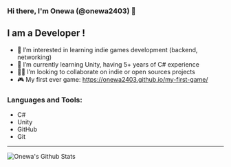 ### Hi there, I'm Onewa (@onewa2403) 👋

## I am a Developer !
- 👀 I’m interested in learning indie games development (backend, networking)
- 🌱 I’m currently learning Unity, having 5+ years of C# experience
- 👨‍💻 I’m looking to collaborate on indie or open sources projects
- 🎮 My first ever game: https://onewa2403.github.io/my-first-game/

### Languages and Tools:

- C#
- Unity
- GitHub
- Git

---

<img align="left" alt="Onewa's Github Stats" src="https://github-readme-stats.vercel.app/api?username=onewa2403&show_icons=true&hide_border=true" />

[twitter]: https://twitter.com/onewa2403

<!---
onewa2403/onewa2403 is a ✨ special ✨ repository because its `README.md` (this file) appears on your GitHub profile.
You can click the Preview link to take a look at your changes.
--->

